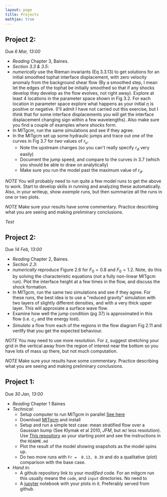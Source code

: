 ```yaml
---
layout: page
title: Projects
mathjax: true
---
```


## Project 2:

Due *6 Mar, 13:00*

   - *Reading* Chapter 3, Baines.
   - *Section 3.3 & 3.5*:
   - *numerically* use the Rieman invariants (Eq 3.3.13) to get solutions for an initial smoothed tophat interface displacement, with zero velocity anomaly from the background shear flow (By a smoothed step, I mean let the edges of the tophat  be initially smoothed so that if any shocks develop they develop as the flow evolves, not right away). Explore at least 4 locations in the parameter space shown in Fig 3.2.  For each location in parameter space explore what happens as your initial $\eta$ is positive or negative.  (I'll admit I have not carried out this exercise, but I *think* that for some interface displacements you will get the interface displacement changing sign within a few wavelengths).  Also make sure you find a couple of examples where shocks form.  
   - In MITgcm, run the same simulations and see if they agree.
   - In the MITgcm set up some hydraulic jumps and trace out one of the curves in Fig 3.7 for *two* values of $r_u$.  
     - Note the upstream changes (so you can't really specify $r_d$ very easily)
     - Document the jump speed, and compare to the curves in 3.7 (which you should be able to draw on analytically)
     - Make sure you run the model past the maximum value of $r_d$.  

*NOTE* You will probably need to run quite a few model runs to get the above to work.  Start to develop skills in running and analyzing these automatically.  Also, in your writeup, show *example* runs, but then summarize all the runs in one or two plots.

*NOTE* Make sure your results have some commentary. Practice describing what you are seeing and making preliminary conclusions.

*Test*

## Project 2:

Due *14 Feb, 13:00*

   - *Reading* Chapter 2, Baines.
   - *Section 2.3*:
   - *numerically* reproduce Figure 2.6 for $F_0 = 0.8$ and $F_0 = 1.2$.  Note, do this by solving the characteristic equations (not a fully non-linear MITgcm run).  Plot the interface height at a few times in the flow, and discuss the shock formation.
   - In MITgcm, run the same two simulations and see if they agree.  For these runs, the best idea is to use a "reduced gravity" simulation with two layers of slightly different densities, and with a very thick upper layer. This will approxiate a surface wave flow.
   - Examine how well the jump condition (pg 37) is approximated in    this flow (i.e. $c_J$ and the energy lost).
   - *Simulate* a flow from each of the regions in the flow diagram    Fig 2.11 and veritfy that you get the expected behaviour.

*NOTE* You may need to use more resolution.  For z, suggest stretching your grid in the vertical away from the region of interest near the bottom so you have lots of mass up there, but not much computation.

*NOTE* Make sure your results have some commentary. Practice describing what you are seeing and making preliminary conclusions.







## Project 1:

Due *30 Jan, 13:00*

   - *Reading* Chapter 1 Baines
   - *Technical*:  
      - Setup computer to run MITgcm in parallel [See here](https://jklymak.github.io/MITgcmExampleSteadyGauss/install.html)
      - Download [MITgcm](http://mitgcm.org) and install
      - Setup and run a simple test case: mean stratified flow over a Gaussian bump (See Klymak et al 2010, *JFM*, but w/ less resolution).  Use [This repository](https://github.com/jklymak/MITgcmExampleSteadyGauss) as your starting point and see the instructions in the `README.md`
      - Plot the result of the model showing snapshots as the model spins up.
      - Do two more runs with `Fr =  0.13, 0.39` and do a qualitative (plot) comparison with the base case.  
   - *Hand in*:
      - A github repository link to your *modified* code.  For an mitgcm run this usually means the `code`, and `input` directories.  No need to
      - A [jupyter](http://jupyter.org) notebook with your plots in it.  Preferably served from github.
